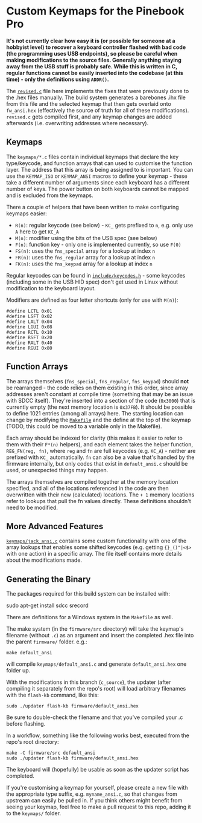 # Custom Keymaps for the Pinebook Pro

**It's not currently clear how easy it is (or possible for someone at a hobbyist level) to recover a keyboard controller flashed with bad code (the programming uses USB endpoints), so please be careful when making modifications to the source files. Generally anything staying away from the USB stuff is probably safe. While this is written in C, regular functions cannot be easily inserted into the codebase (at this time) - only the definitions using `ADDR()`.**

The [`revised.c`](revised.c) file here implements the fixes that were previously done to the .hex files manually. The build system generates a barebones .ihx file from this file and the selected keymap that then gets overlaid onto `fw_ansi.hex` (effectively the source of truth for all of these modifications). `revised.c` gets compiled first, and any keymap changes are added afterwards (i.e. overwriting addresses where necessary).

## Keymaps

The `keymaps/*.c` files contain individual keymaps that declare the key type/keycode, and function arrays that can used to customise the function layer. The address that this array is being assigned to is important. You can use the `KEYMAP_ISO` or `KEYMAP_ANSI` macros to define your keymap - these take a different number of arguments since each keyboard has a different number of keys. The power button on both keyboards cannot be mapped and is excluded from the keymaps.

There a couple of helpers that have been written to make configuring keymaps easier:

 * `R(n)`: regular keycode (see below) - `KC_` gets prefixed to `n`,
    e.g. only use `A` here to get `KC_A`
 * `M(n)`: modifier using the bits of the USB spec (see below)
 * `F(n)`: function key - only one is implemented currently, so use `F(0)` 
 * `FS(n)`: uses the `fns_special` array for a lookup at index `n`
 * `FR(n)`: uses the `fns_regular` array for a lookup at index `n`
 * `FK(n)`: uses the `fns_keypad` array for a lookup at index `n`

Regular keycodes can be found in [`include/keycodes.h`](include/keycodes.h) - some keycodes (including some in the USB HID spec) don't get used in Linux without modification to the keyboard layout.

Modifiers are defined as four letter shortcuts (only for use with `M(n)`):

    #define LCTL 0x01
    #define LSFT 0x02
    #define LALT 0x04
    #define LGUI 0x08
    #define RCTL 0x10
    #define RSFT 0x20
    #define RALT 0x40
    #define RGUI 0x80

## Function Arrays

The arrays themselves (`fns_special`, `fns_regular`, `fns_keypad`) should **not** be rearranged - the code relies on them existing in this order, since array addresses aren't constant at compile time (something that may be an issue with SDCC itself). They're inserted into a section of the code (`0x3000`) that is currently empty (the next memory location is `0x37FB`). It should be possible to define 1021 entries (among all arrays) here. The starting location can change by modifying the [`Makefile`](Makefile) and the define at the top of the keymap (TODO, this could be moved to a variable only in the Makefile).

Each array should be indexed for clarity (this makes it easier to refer to them with their `F*(n)` helpers), and each element takes the helper function, `REG_FN(reg, fn)`, where `reg` and `fn` are full keycodes (e.g. `KC_A`) - neither are prefixed with `KC_` automatically. `fn` can also be a value that's handled by the firmware internally, but only codes that exist in `default_ansi.c` should be used, or unexpected things may happen.

The arrays themselves are compiled together at the memory location specified, and all of the locations referenced in the code are then overwritten with their new (calculated) locations. The `+ 1` memory locations refer to lookups that pull the fn values directly. These definitions shouldn't need to be modified.

## More Advanced Features

[`keymaps/jack_ansi.c`](keymaps/jack_ansi.c) contains some custom functionality with one of the array lookups that enables some shifted keycodes (e.g. getting `{}_()"|<$>` with one action) in a specific array. The file itself contains more details about the modifications made.

## Generating the Binary

The packages required for this build system can be installed with:

   sudo apt-get install sdcc srecord

There are definitions for a Windows system in the `Makefile` as well.

The make system (in the `firmware/src` directory) will take the keymap's filename (without `.c`) as an argument and insert the completed .hex file into the parent `firmware/` folder. e.g.:

    make default_ansi

will compile `keymaps/default_ansi.c` and generate `default_ansi.hex` one folder up. 

With the modifications in this branch (`c_source`), the updater (after compiling it separately from the repo's root) will load arbitrary filenames with the `flash-kb` command, like this:

    sudo ./updater flash-kb firmware/default_ansi.hex

Be sure to double-check the filename and that you've compiled your .c before flashing.

In a workflow, something like the following works best, executed from the repo's root directory:

    make -C firmware/src default_ansi
    sudo ./updater flash-kb firmware/default_ansi.hex

The keyboard will (hopefully) be usable as soon as the updater script has completed.

If you're customising a keymap for yourself, please create a new file with the appropriate type suffix, e.g. `myname_ansi.c`, so that changes from upstream can easily be pulled in. If you think others might benefit from seeing your keymap, feel free to make a pull request to this repo, adding it to the `keymaps/` folder.
